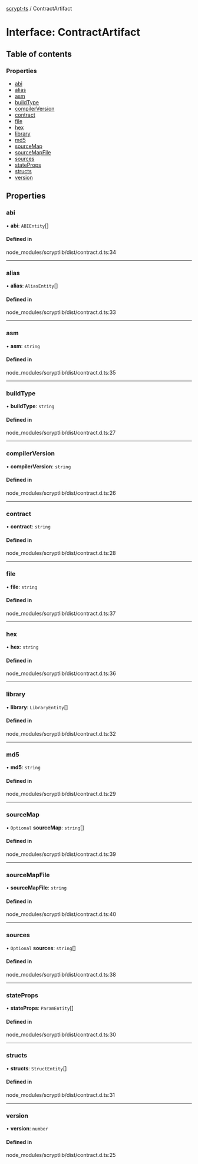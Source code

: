 [scrypt-ts](../README.md) / ContractArtifact

# Interface: ContractArtifact

## Table of contents

### Properties

- [abi](ContractArtifact.md#abi)
- [alias](ContractArtifact.md#alias)
- [asm](ContractArtifact.md#asm)
- [buildType](ContractArtifact.md#buildtype)
- [compilerVersion](ContractArtifact.md#compilerversion)
- [contract](ContractArtifact.md#contract)
- [file](ContractArtifact.md#file)
- [hex](ContractArtifact.md#hex)
- [library](ContractArtifact.md#library)
- [md5](ContractArtifact.md#md5)
- [sourceMap](ContractArtifact.md#sourcemap)
- [sourceMapFile](ContractArtifact.md#sourcemapfile)
- [sources](ContractArtifact.md#sources)
- [stateProps](ContractArtifact.md#stateprops)
- [structs](ContractArtifact.md#structs)
- [version](ContractArtifact.md#version)

## Properties

### abi

• **abi**: `ABIEntity`[]

#### Defined in

node_modules/scryptlib/dist/contract.d.ts:34

___

### alias

• **alias**: `AliasEntity`[]

#### Defined in

node_modules/scryptlib/dist/contract.d.ts:33

___

### asm

• **asm**: `string`

#### Defined in

node_modules/scryptlib/dist/contract.d.ts:35

___

### buildType

• **buildType**: `string`

#### Defined in

node_modules/scryptlib/dist/contract.d.ts:27

___

### compilerVersion

• **compilerVersion**: `string`

#### Defined in

node_modules/scryptlib/dist/contract.d.ts:26

___

### contract

• **contract**: `string`

#### Defined in

node_modules/scryptlib/dist/contract.d.ts:28

___

### file

• **file**: `string`

#### Defined in

node_modules/scryptlib/dist/contract.d.ts:37

___

### hex

• **hex**: `string`

#### Defined in

node_modules/scryptlib/dist/contract.d.ts:36

___

### library

• **library**: `LibraryEntity`[]

#### Defined in

node_modules/scryptlib/dist/contract.d.ts:32

___

### md5

• **md5**: `string`

#### Defined in

node_modules/scryptlib/dist/contract.d.ts:29

___

### sourceMap

• `Optional` **sourceMap**: `string`[]

#### Defined in

node_modules/scryptlib/dist/contract.d.ts:39

___

### sourceMapFile

• **sourceMapFile**: `string`

#### Defined in

node_modules/scryptlib/dist/contract.d.ts:40

___

### sources

• `Optional` **sources**: `string`[]

#### Defined in

node_modules/scryptlib/dist/contract.d.ts:38

___

### stateProps

• **stateProps**: `ParamEntity`[]

#### Defined in

node_modules/scryptlib/dist/contract.d.ts:30

___

### structs

• **structs**: `StructEntity`[]

#### Defined in

node_modules/scryptlib/dist/contract.d.ts:31

___

### version

• **version**: `number`

#### Defined in

node_modules/scryptlib/dist/contract.d.ts:25
